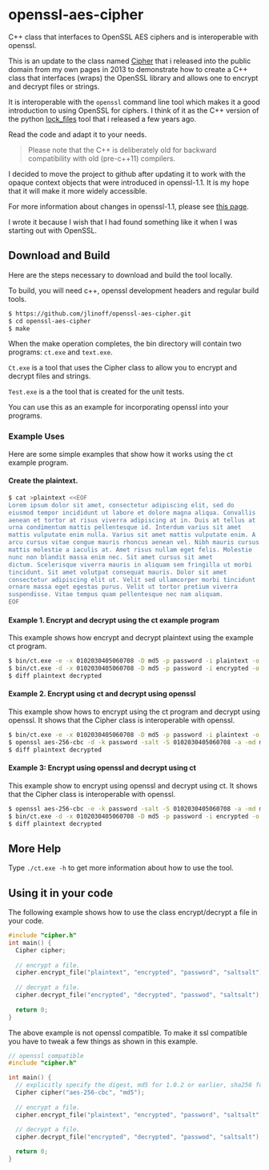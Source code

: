 # openssl-aes-cipher
C++ class that interfaces to OpenSSL AES ciphers and is interoperable
with openssl.

This is an update to the class named [Cipher](http://joelinoff.com/blog/?p=664) that i
released into the public domain from my own pages in 2013 to demonstrate how
to create a C++ class that interfaces (wraps) the OpenSSL library and allows one to encrypt and
decrypt files or strings.

It is interoperable with the `openssl` command line
tool which makes it a good introduction to using OpenSSL for ciphers. I think of it as the C++
version of the python [lock_files](https://github.com/jlinoff/lock_files) tool that i released
a few years ago.

Read the code and adapt it to your needs.

> Please note that the C++ is deliberately old for backward compatibility with old (pre-c++11) compilers.

I decided to move the project to github after updating it to work with the
opaque context objects that were introduced in openssl-1.1. It is my hope that
it will make it more widely accessible.

For more information about changes in openssl-1.1,
please see
[this page](https://wiki.openssl.org/index.php/OpenSSL_1.1.0_Changes#Compatibility_Layer).

I wrote it because I wish that I had found something like it when I was starting out with OpenSSL.

## Download and Build
Here are the steps necessary to download and build the tool locally.

To build, you will need c++, openssl development headers and regular
build tools.

```bash
$ https://github.com/jlinoff/openssl-aes-cipher.git
$ cd openssl-aes-cipher
$ make
```

When the make operation completes, the bin directory will contain two
programs: `ct.exe` and `text.exe`.

`Ct.exe` is a tool that uses the Cipher class to allow you to encrypt
and decrypt files and strings.

`Test.exe` is a the tool that is created for the unit tests.

You can use this as an example for incorporating openssl into your programs.

### Example Uses
Here are some simple examples that show how it works using the ct example
program.

#### Create the plaintext.
```bash
$ cat >plaintext <<EOF
Lorem ipsum dolor sit amet, consectetur adipiscing elit, sed do
eiusmod tempor incididunt ut labore et dolore magna aliqua. Convallis
aenean et tortor at risus viverra adipiscing at in. Duis at tellus at
urna condimentum mattis pellentesque id. Interdum varius sit amet
mattis vulputate enim nulla. Varius sit amet mattis vulputate enim. A
arcu cursus vitae congue mauris rhoncus aenean vel. Nibh mauris cursus
mattis molestie a iaculis at. Amet risus nullam eget felis. Molestie
nunc non blandit massa enim nec. Sit amet cursus sit amet
dictum. Scelerisque viverra mauris in aliquam sem fringilla ut morbi
tincidunt. Sit amet volutpat consequat mauris. Dolor sit amet
consectetur adipiscing elit ut. Velit sed ullamcorper morbi tincidunt
ornare massa eget egestas purus. Velit ut tortor pretium viverra
suspendisse. Vitae tempus quam pellentesque nec nam aliquam.
EOF
```

#### Example 1. Encrypt and decrypt using the ct example program
This example shows how encrypt and decrypt plaintext using the
example ct program.

```bash
$ bin/ct.exe -e -x 0102030405060708 -D md5 -p password -i plaintext -o encrypted
$ bin/ct.exe -d -x 0102030405060708 -D md5 -p password -i encrypted -o decrypted
$ diff plaintext decrypted
```

#### Example 2. Encrypt using ct and decrypt using openssl
This example show hows to encrypt using the ct program and decrypt
using openssl. It shows that the Cipher class is interoperable with
openssl.

```bash
$ bin/ct.exe -e -x 0102030405060708 -D md5 -p password -i plaintext -o encrypted
$ openssl aes-256-cbc -d -k password -salt -S 0102030405060708 -a -md md5 -in encrypted -out decrypted
$ diff plaintext decrypted
```

#### Example 3: Encrypt using openssl and decrypt using ct
This example show to encrypt using openssl and decrypt using
ct. It shows that the Cipher class is interoperable with openssl.
```bash
$ openssl aes-256-cbc -e -k password -salt -S 0102030405060708 -a -md md5 -in plaintext -out encrypted
$ bin/ct.exe -d -x 0102030405060708 -D md5 -p password -i encrypted -o decrypted
$ diff plaintext decrypted
```

## More Help
Type `./ct.exe -h` to get more information about how to use the tool.

## Using it in your code
The following example shows how to use the class encrypt/decrypt a file in your code.

```c++
#include "cipher.h"
int main() {
  Cipher cipher;
   
  // encrypt a file.
  cipher.encrypt_file("plaintext", "encrypted", "password", "saltsalt");
   
  // decrypt a file.
  cipher.decrypt_file("encrypted", "decrypted", "passwod", "saltsalt");
  
  return 0;
}
```

The above example is not openssl compatible.
To make it ssl compatible you have to tweak a few things as shown in this example.

```c++
// openssl compatible
#include "cipher.h"

int main() {
  // explicitly specify the digest, md5 for 1.0.2 or earlier, sha256 for 1.1 or later.
  Cipher cipher("aes-256-cbc", "md5");
   
  // encrypt a file.
  cipher.encrypt_file("plaintext", "encrypted", "password", "saltsalt");
   
  // decrypt a file.
  cipher.decrypt_file("encrypted", "decrypted", "passwod", "saltsalt");

  return 0;
}
```
